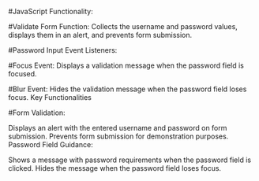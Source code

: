 #JavaScript Functionality:

#Validate Form Function: Collects the username and password values, displays them in an alert, and prevents form submission.

#Password Input Event Listeners:

#Focus Event: Displays a validation message when the password field is focused.

#Blur Event: Hides the validation message when the password field loses focus.
Key Functionalities

#Form Validation:

Displays an alert with the entered username and password on form submission.
Prevents form submission for demonstration purposes.
Password Field Guidance:

Shows a message with password requirements when the password field is clicked.
Hides the message when the password field loses focus.
